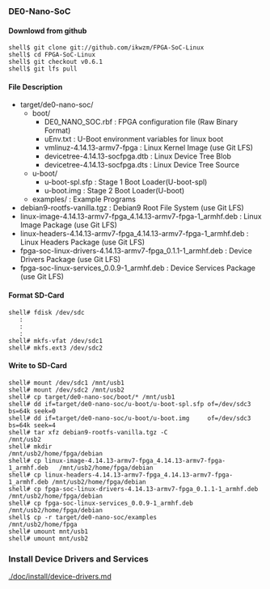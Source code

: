 ### DE0-Nano-SoC

#### Downlowd from github

```console
shell$ git clone git://github.com/ikwzm/FPGA-SoC-Linux
shell$ cd FPGA-SoC-Linux
shell$ git checkout v0.6.1
shell$ git lfs pull
```

#### File Description

 * target/de0-nano-soc/
   + boot/
     - DE0_NANO_SOC.rbf                                            : FPGA configuration file  (Raw Binary Format)
     - uEnv.txt                                                    : U-Boot environment variables for linux boot
     - vmlinuz-4.14.13-armv7-fpga                                  : Linux Kernel Image       (use Git LFS)
     - devicetree-4.14.13-socfpga.dtb                              : Linux Device Tree Blob   
     - devicetree-4.14.13-socfpga.dts                              : Linux Device Tree Source
   + u-boot/
     - u-boot-spl.sfp                                              : Stage 1 Boot Loader(U-boot-spl)
     - u-boot.img                                                  : Stage 2 Boot Loader(U-boot)
   + examples/                                                     : Example Programs
 * debian9-rootfs-vanilla.tgz                                      : Debian9 Root File System (use Git LFS)
 * linux-image-4.14.13-armv7-fpga_4.14.13-armv7-fpga-1_armhf.deb   : Linux Image Package      (use Git LFS)
 * linux-headers-4.14.13-armv7-fpga_4.14.13-armv7-fpga-1_armhf.deb : Linux Headers Package    (use Git LFS)
 * fpga-soc-linux-drivers-4.14.13-armv7-fpga_0.1.1-1_armhf.deb     : Device Drivers Package   (use Git LFS)
 * fpga-soc-linux-services_0.0.9-1_armhf.deb                       : Device Services Package  (use Git LFS)

#### Format SD-Card

````console
shell# fdisk /dev/sdc
   :
   :
   :
shell# mkfs-vfat /dev/sdc1
shell# mkfs.ext3 /dev/sdc2
````

#### Write to SD-Card

````console
shell# mount /dev/sdc1 /mnt/usb1
shell# mount /dev/sdc2 /mnt/usb2
shell# cp target/de0-nano-soc/boot/* /mnt/usb1
shell# dd if=target/de0-nano-soc/u-boot/u-boot-spl.sfp of=/dev/sdc3 bs=64k seek=0
shell# dd if=target/de0-nano-soc/u-boot/u-boot.img     of=/dev/sdc3 bs=64k seek=4
shell# tar xfz debian9-rootfs-vanilla.tgz -C                              /mnt/usb2
shell# mkdir                                                              /mnt/usb2/home/fpga/debian
shell# cp linux-image-4.14.13-armv7-fpga_4.14.13-armv7-fpga-1_armhf.deb   /mnt/usb2/home/fpga/debian
shell# cp linux-headers-4.14.13-armv7-fpga_4.14.13-armv7-fpga-1_armhf.deb /mnt/usb2/home/fpga/debian
shell# cp fpga-soc-linux-drivers-4.14.13-armv7-fpga_0.1.1-1_armhf.deb     /mnt/usb2/home/fpga/debian
shell# cp fpga-soc-linux-services_0.0.9-1_armhf.deb                       /mnt/usb2/home/fpga/debian
shell$ cp -r target/de0-nano-soc/examples                                 /mnt/usb2/home/fpga
shell# umount mnt/usb1
shell# umount mnt/usb2
````

### Install Device Drivers and Services

[./doc/install/device-drivers.md](device-drivers.md)

